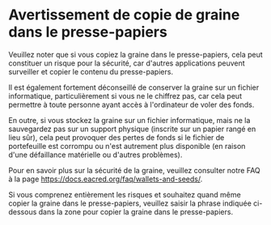 # Avertissement de copie de graine dans le presse-papiers

Veuillez noter que si vous copiez la graine dans le presse-papiers, cela peut constituer un risque pour la sécurité, car d'autres applications peuvent surveiller et copier le contenu du presse-papiers.

Il est également fortement déconseillé de conserver la graine sur un fichier informatique, particulièrement si vous ne le chiffrez pas, car cela peut permettre à toute personne ayant accès à l'ordinateur de voler des fonds.

En outre, si vous stockez la graine sur un fichier informatique, mais ne la sauvegardez pas sur un support physique (inscrite sur un papier rangé en lieu sûr), cela peut provoquer des pertes de fonds si le fichier de portefeuille est corrompu ou n'est autrement plus disponible (en raison d'une défaillance matérielle ou d'autres problèmes).

Pour en savoir plus sur la sécurité de la graine, veuillez consulter notre FAQ à la page https://docs.eacred.org/faq/wallets-and-seeds/.

Si vous comprenez entièrement les risques et souhaitez quand même copier la graine dans le presse-papiers, veuillez saisir la phrase indiquée ci-dessous dans la zone pour copier la graine dans le presse-papiers.
